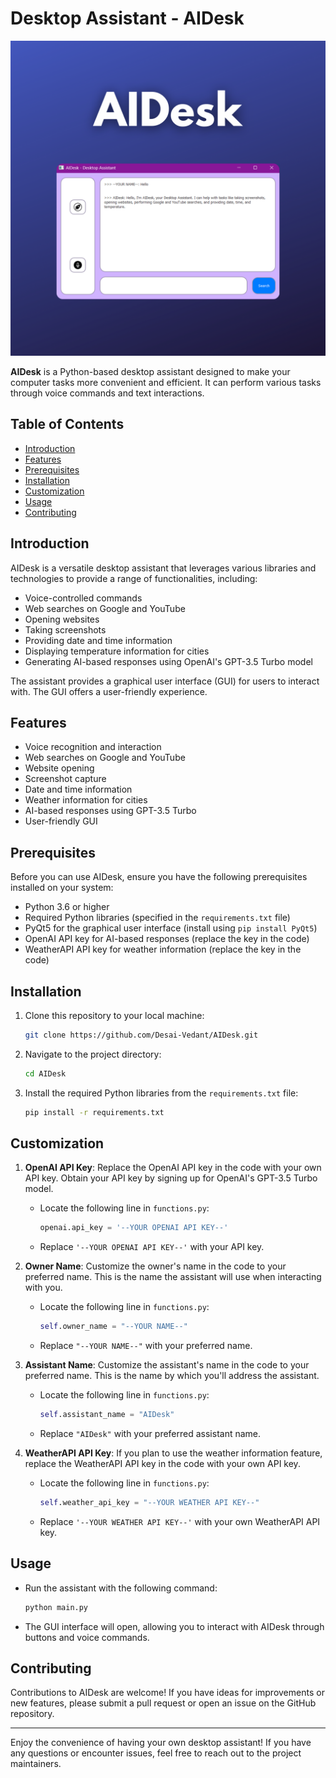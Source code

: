 # Desktop Assistant - AIDesk

![Desktop Assistant - AIDesk](AIDesk.png)

**AIDesk** is a Python-based desktop assistant designed to make your computer tasks more convenient and efficient. It can perform various tasks through voice commands and text interactions.

## Table of Contents

- [Introduction](#introduction)
- [Features](#features)
- [Prerequisites](#prerequisites)
- [Installation](#installation)
- [Customization](#customization)
- [Usage](#usage)
- [Contributing](#contributing)

## Introduction

AIDesk is a versatile desktop assistant that leverages various libraries and technologies to provide a range of functionalities, including:

- Voice-controlled commands
- Web searches on Google and YouTube
- Opening websites
- Taking screenshots
- Providing date and time information
- Displaying temperature information for cities
- Generating AI-based responses using OpenAI's GPT-3.5 Turbo model

The assistant provides a graphical user interface (GUI) for users to interact with. The GUI offers a user-friendly experience.

## Features

- Voice recognition and interaction
- Web searches on Google and YouTube
- Website opening
- Screenshot capture
- Date and time information
- Weather information for cities
- AI-based responses using GPT-3.5 Turbo
- User-friendly GUI

## Prerequisites

Before you can use AIDesk, ensure you have the following prerequisites installed on your system:

- Python 3.6 or higher
- Required Python libraries (specified in the `requirements.txt` file)
- PyQt5 for the graphical user interface (install using `pip install PyQt5`)
- OpenAI API key for AI-based responses (replace the key in the code)
- WeatherAPI API key for weather information (replace the key in the code)

## Installation

1. Clone this repository to your local machine:

    ```bash
    git clone https://github.com/Desai-Vedant/AIDesk.git
    ```

2. Navigate to the project directory:

    ```bash
    cd AIDesk
    ```

3. Install the required Python libraries from the `requirements.txt` file:

    ```bash
    pip install -r requirements.txt
    ```

## Customization

1. **OpenAI API Key**: Replace the OpenAI API key in the code with your own API key. Obtain your API key by signing up for OpenAI's GPT-3.5 Turbo model.

    - Locate the following line in `functions.py`:

        ```python
        openai.api_key = '--YOUR OPENAI API KEY--'
        ```

    - Replace `'--YOUR OPENAI API KEY--'` with your API key.

2. **Owner Name**: Customize the owner's name in the code to your preferred name. This is the name the assistant will use when interacting with you.

    - Locate the following line in `functions.py`:

        ```python
        self.owner_name = "--YOUR NAME--"
        ```

    - Replace `"--YOUR NAME--"` with your preferred name.

3. **Assistant Name**: Customize the assistant's name in the code to your preferred name. This is the name by which you'll address the assistant.

    - Locate the following line in `functions.py`:

        ```python
        self.assistant_name = "AIDesk"
        ```

    - Replace `"AIDesk"` with your preferred assistant name.

4. **WeatherAPI API Key**: If you plan to use the weather information feature, replace the WeatherAPI API key in the code with your own API key.

    - Locate the following line in `functions.py`:

        ```python
        self.weather_api_key = "--YOUR WEATHER API KEY--"
        ```

    - Replace `'--YOUR WEATHER API KEY--'` with your own WeatherAPI API key.

## Usage

- Run the assistant with the following command:

    ```bash
    python main.py
    ```

- The GUI interface will open, allowing you to interact with AIDesk through buttons and voice commands.

## Contributing

Contributions to AIDesk are welcome! If you have ideas for improvements or new features, please submit a pull request or open an issue on the GitHub repository.

---

Enjoy the convenience of having your own desktop assistant! If you have any questions or encounter issues, feel free to reach out to the project maintainers.
